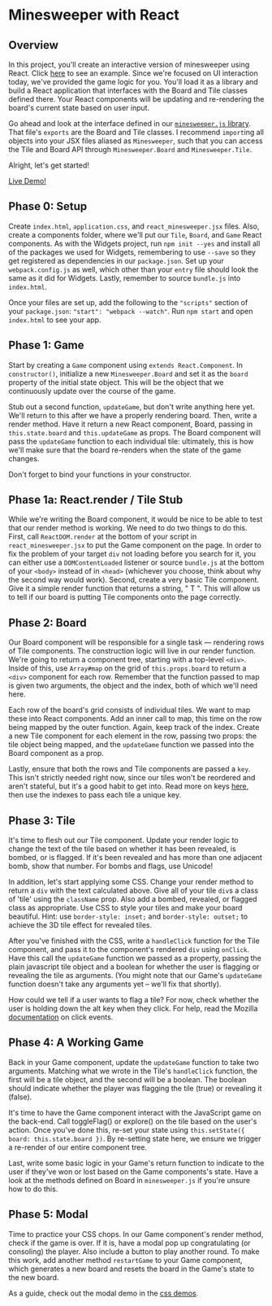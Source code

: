 # Minesweeper with React

## Overview

In this project, you'll create an interactive version of minesweeper using
React. Click [here][live-solution] to see an example. Since we're focused on UI
interaction today, we've provided the game logic for you. You'll load it as a
library and build a React application that interfaces with the Board and Tile
classes defined there. Your React components will be updating and re-rendering
the board's current state based on user input.

Go ahead and look at the interface defined in our [`minesweeper.js`
library][minesweeper-js]. That file's `exports` are the Board and Tile classes.
I recommend `import`ing all objects into your JSX files aliased as
`Minesweeper`, such that you can access the Tile and Board API through
`Minesweeper.Board` and `Minesweeper.Tile`.

Alright, let's get started!

[live-solution]: http://appacademy.github.io/curriculum/minesweeper/index.html
[minesweeper-js]: ./solution/minesweeper.js

[Live Demo!][live-solution]

## Phase 0: Setup

Create `index.html`, `application.css`, and `react_minesweeper.jsx` files. Also,
create a components folder, where we'll put our `Tile`, `Board`, and `Game`
React components. As with the Widgets project, run `npm init --yes` and install
all of the packages we used for Widgets, remembering to use `--save` so they get
registered as dependencies in our `package.json`. Set up your
`webpack.config.js` as well, which other than your `entry` file should look the
same as it did for Widgets. Lastly, remember to source `bundle.js` into
`index.html`.

Once your files are set up, add the following to the `"scripts"` section of your
`package.json`: `"start": "webpack --watch"`. Run `npm start` and open `index.html` to see your app.

## Phase 1: Game

Start by creating a `Game` component using `extends React.Component`. In
`constructor()`, initialize a new `Minesweeper.Board` and set it as the `board`
property of the initial state object. This will be the object that we
continuously update over the course of the game.

Stub out a second function, `updateGame`, but don't write anything here yet.
We'll return to this after we have a properly rendering board. Then, write a
render method. Have it return a new React component, Board, passing in
`this.state.board` and `this.updateGame` as props. The Board component will pass
the `updateGame` function to each individual tile: ultimately, this is how we'll
make sure that the board re-renders when the state of the game changes.

Don't forget to bind your functions in your constructor.

## Phase 1a: React.render / Tile Stub

While we're writing the Board component, it would be nice to be able to test
that our render method is working. We need to do two things to do this. First,
call `ReactDOM.render` at the bottom of your script in `react_minesweeper.jsx`
to put the Game component on the page. In order to fix the problem of your
target `div` not loading before you search for it, you can either use a
`DOMContentLoaded` listener or source `bundle.js` at the bottom of your `<body>`
instead of in `<head>` (whichever you choose, think about why the second way
would work). Second, create a very basic Tile component. Give it a simple render
function that returns a string, " T ". This will allow us to tell if our board
is putting Tile components onto the page correctly.

## Phase 2: Board

Our Board component will be responsible for a single task — rendering rows of
Tile components. The construction logic will live in our render function. We're
going to return a component tree, starting with a top-level `<div>`. Inside of
this, use `Array#map` on the grid of `this.props.board` to return a `<div>`
component for each row. Remember that the function passed to map is given two
arguments, the object and the index, both of which we'll need here.

Each row of the board's grid consists of individual tiles. We want to map these
into React components. Add an inner call to map, this time on the row being
mapped by the outer function. Again, keep track of the index. Create a new Tile
component for each element in the row, passing two props: the tile object being
mapped, and the `updateGame` function we passed into the Board component as a
prop.

Lastly, ensure that both the rows and Tile components are passed a `key`. This
isn't strictly needed right now, since our tiles won't be reordered and aren't
stateful, but it's a good habit to get into. Read more on keys
[here][react-keys], then use the indexes to pass each tile a unique key.

[react-keys]:
https://facebook.github.io/react/docs/reconciliation.html#list-wise-diff

## Phase 3: Tile

It's time to flesh out our Tile component. Update your render logic to change
the text of the tile based on whether it has been revealed, is bombed, or is
flagged. If it's been revealed and has more than one adjacent bomb, show that
number. For bombs and flags, use Unicode!

In addition, let's start applying some CSS. Change your render method to return
a `div` with the text calculated above. Give all of your tile `div`s a class of
'tile' using the `className` prop. Also add a bombed, revealed, or flagged class
as appropriate. Use CSS to style your tiles and make your board beautiful. Hint:
use `border-style: inset;` and `border-style: outset;` to achieve the 3D tile
effect for revealed tiles.

After you've finished with the CSS, write a `handleClick` function for the Tile
component, and pass it to the component's rendered `div` using `onClick`. Have
this call the `updateGame` function we passed as a property, passing the plain
javascript tile object and a boolean for whether the user is flagging or
revealing the tile as arguments. (You might note that our Game's `updateGame`
function doesn't take any arguments yet – we'll fix that shortly).

How could we tell if a user wants to flag a tile? For now, check whether the
user is holding down the alt key when they click. For help, read the Mozilla
[documentation][click-docs] on click events.

[click-docs]: https://developer.mozilla.org/en-US/docs/Web/Events/click

## Phase 4: A Working Game

Back in your Game component, update the `updateGame` function to take two
arguments. Matching what we wrote in the Tile's `handleClick` function, the
first will be a tile object, and the second will be a boolean. The boolean
should indicate whether the player was flagging the tile (true) or revealing it
(false).

It's time to have the Game component interact with the JavaScript game on the
back-end. Call toggleFlag() or explore() on the tile based on the user's action.
Once you've done this, re-set your state using `this.setState({ board:
this.state.board })`. By re-setting state here, we ensure we trigger a re-render
of our entire component tree.

Last, write some basic logic in your Game's return function to indicate to the
user if they've won or lost based on the Game components's state. Have a look at
the methods defined on Board in `minesweeper.js` if you're unsure how to do
this.

## Phase 5: Modal

Time to practice your CSS chops. In our Game component's render method, check if
the game is over. If it is, have a modal pop up congratulating (or consoling)
the player. Also include a button to play another round. To make this work, add
another method `restartGame` to your Game component, which generates a new board
and resets the board in the Game's state to the new board.

As a guide, check out the modal demo in the [css demos][css-demos].

[css-demos]: ../../../html-css/demos/css_demos
